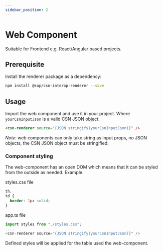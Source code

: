 ```yaml
---
sidebar_position: 2
---
```


# Web Component

Suitable for Frontend e.g. React/Angular based projects.

## Prerequisite

Install the renderer package as a dependency:

```bash
npm install @sap/csn-interop-renderer --save
```

## Usage

Import the web component and use it in your project. Where `yourCsnInputJson` is a valid CSN JSON object.

```html
<csn-renderer source="{JSON.stringify(yourCsnInputJson)}" />
```

_Note_: web components can only take string as input props, no JSON objects, the CSN JSON object must be stringified.

### Component styling

The web-component has an open DOM which means that it can be styled from the outside as needed. Example:

styles.css file

```css
th,
td {
  border: 1px solid;
}
```

app.ts file

```js
import styles from "./styles.css";
....
<csn-renderer source="{JSON.stringify(yourCsnInputJson)}" />
```

Defined styles will be applied for the table used the web-component.

